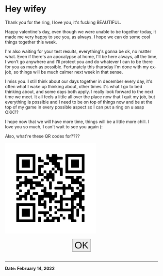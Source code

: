 # Hey wifey

Thank you for the ring, I love you, it's fucking BEAUTIFUL.

Happy valentine's day, even though we were unable to be together today, it made me very happy to see you, as always. I hope we can do some cool things together this week.

I'm also waiting for your test results, everything's gonna be ok, no matter what. Even if there's an apocalypse at home, I'll be here always, all the time, I won't go anywhere and I'll protect you and do whatever I can to be there for you as much as possible. Fortunately this thursday I'm done with my ex-job, so things will be much calmer next week in that sense.

I miss you. I still think about our days together in december every day, it's often what I wake up thinking about, other times it's what I go to bed thinking about, and some days both apply. I really look forward to the next time we meet. It all feels a little all over the place now that I quit my job, but everything is possible and I need to be on top of things now and be at the top of my game in every possible aspect so I can put a ring on u asap OKK??

I hope now that we will have more time, things will be a little more chill. I love you so much, I can't wait to see you again ):

Also, what're these QR codes for????

<img src="./assets/bibi4.png" id="bibiQR"><br>
<div id="uSure"></div>
<div style="text-align: center;"><button id="bibiyes" onclick="changeImage()"><span id="bibitext" style="font-size: xx-large;">OK</span></button></div>

<br>

***

**Date: February 14, 2022**

